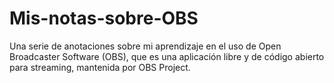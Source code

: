 # Mis-notas-sobre-OBS
Una serie de anotaciones sobre mi aprendizaje en el uso de Open Broadcaster Software (OBS), que es una aplicación libre y de código abierto para streaming, mantenida por OBS Project.
